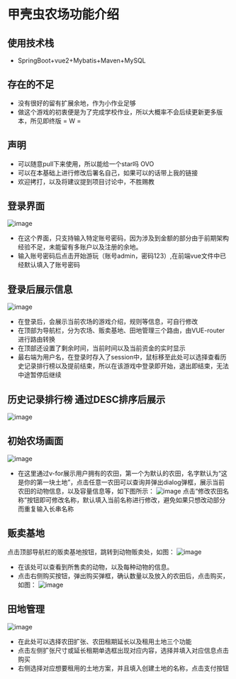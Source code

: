 # 甲壳虫农场功能介绍

## 使用技术栈
- SpringBoot+vue2+Mybatis+Maven+MySQL

## 存在的不足
- 没有很好的留有扩展余地，作为小作业足够
- 做这个游戏的初衷便是为了完成学校作业，所以大概率不会后续更新更多版本，所见即终版  = W =

## 声明
- 可以随意pull下来使用，所以能给一个star吗 OVO
- 可以在本基础上进行修改后署名自己，如果可以的话带上我的链接
- 欢迎拷打，以及将建议提到项目讨论中，不胜赐教

## 登录界面
![image](https://github.com/user-attachments/assets/878a3870-22a5-4568-acbd-f3c2637e4925)
- 在这个界面，只支持输入特定账号密码，因为涉及到金额的部分由于前期架构经验不足，未能留有多账户以及注册的余地。  
- 输入账号密码后点击开始游玩（账号admin，密码123）,在前端vue文件中已经默认填入了账号密码

## 登录后展示信息
![image](https://github.com/user-attachments/assets/83b069a2-ca69-4811-9285-cae417415361)
- 在登录后，会展示当前农场的游戏介绍，规则等信息，可自行修改
- 在顶部为导航栏，分为农场、贩卖基地、田地管理三个路由，由VUE-router进行路由转换
- 在顶部还设置了剩余时间，当前时间以及当前资金的实时显示
- 最右端为用户名，在登录时存入了session中，鼠标移至此处可以选择查看历史记录排行榜以及提前结束，所以在该游戏中登录即开始，退出即结束，无法中途暂停后继续

## 历史记录排行榜 通过DESC排序后展示
![image](https://github.com/user-attachments/assets/75f82fb6-ec7b-4f55-b886-715237d022ce)

## 初始农场画面
![image](https://github.com/user-attachments/assets/f44b6140-5128-4c7c-a8d3-6d4dae3f8cf2)
- 在这里通过v-for展示用户拥有的农田，第一个为默认的农田，名字默认为“这是你的第一块土地”，点击任意一农田可以查询并弹出dialog弹框，展示当前农田的动物信息，以及容量信息等，如下图所示：
![image](https://github.com/user-attachments/assets/f9356aa7-c117-4bdf-9200-c1cba91b79fd)
点击“修改农田名称”按钮即可修改名称，默认填入当前名称进行修改，避免如果只想改动部分而重复输入长串名称

## 贩卖基地
点击顶部导航栏的贩卖基地按钮，跳转到动物贩卖处，如图：
![image](https://github.com/user-attachments/assets/7f049ee7-8cb1-4b19-9148-686c13c9241b)
- 在该处可以查看到所售卖的动物，以及每种动物的信息。
- 点击右侧购买按钮，弹出购买弹框，确认数量以及放入的农田后，点击购买，如图：
![image](https://github.com/user-attachments/assets/59b7bc4b-e362-4e3e-9f70-2ebf0c2e90b5)


## 田地管理
![image](https://github.com/user-attachments/assets/27d37be1-d3d0-4d3c-8518-4328e126a461)
- 在此处可以选择农田扩张、农田租期延长以及租用土地三个功能
- 点击左侧扩张尺寸或延长租期单选框出现对应内容，选择并填入对应信息点击购买
- 右侧选择对应想要租用的土地方案，并且填入创建土地的名称，点击支付按钮
